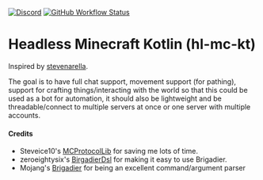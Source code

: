 [![Discord](https://img.shields.io/discord/745728805678874800?logo=discord)](https://discord.gg/MwBvhEz)
[![GitHub Workflow Status](https://img.shields.io/github/workflow/status/wnuke/hl-mc-kt/Java%20CI%20with%20Gradle?logo=github)](https://github.com/wnuke/hl-mc-kt/actions?query=workflow%3A%22Java%20CI%20with%20Gradle%22)
# Headless Minecraft Kotlin (hl-mc-kt)

Inspired by [stevenarella](https://github.com/iceiix/stevenarella).

The goal is to have full chat support, movement support (for pathing), support for crafting things/interacting with the world so that this could be used as a bot for automation, it should also be lightweight and be threadable/connect to multiple servers at once or one server with multiple accounts.

#### Credits
 - Steveice10's [MCProtocolLib](https://github.com/Steveice10/MCProtocolLib) for saving me lots of time.
 - zeroeightysix's [BirgadierDsl](https://gist.github.com/zeroeightysix/cc982cc0526e9a367d7f42a1dd8c354e) for making it easy to use Brigadier.
 - Mojang's [Brigadier](https://github.com/Mojang/brigadier) for being an excellent command/argument parser